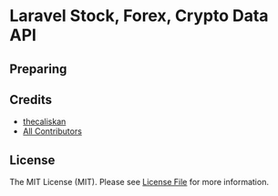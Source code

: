 # Laravel Stock, Forex, Crypto Data API

## Preparing

## Credits

- [thecaliskan](https://github.com/thecaliskan)
- [All Contributors](../../contributors)

## License

The MIT License (MIT). Please see [License File](LICENSE.md) for more information.
